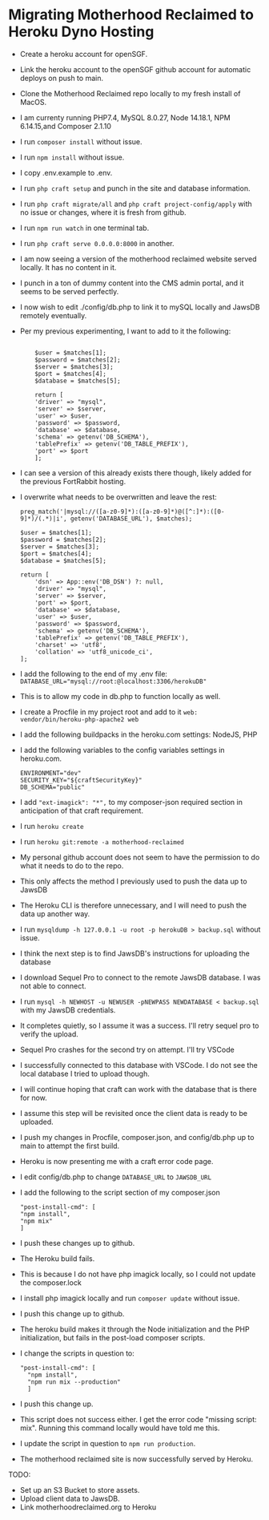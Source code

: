 # Migrating Motherhood Reclaimed to Heroku Dyno Hosting
 - Create a heroku account for openSGF.
 - Link the heroku account to the openSGF github account for automatic deploys on push to main.
 - Clone the Motherhood Reclaimed repo locally to my fresh install of MacOS.
 - I am currenty running PHP7.4, MySQL 8.0.27, Node 14.18.1, NPM 6.14.15,and Composer 2.1.10
 - I run `composer install` without issue.
 - I run `npm install` without issue.
 - I copy .env.example to .env.
 - I run `php craft setup` and punch in the site and database information.
 - I run `php craft migrate/all` and `php craft project-config/apply` with no issue or changes, where it is fresh from github.
 - I run `npm run watch` in one terminal tab.
 - I run `php craft serve 0.0.0.0:8000` in another.
 - I am now seeing a version of the motherhood reclaimed website served locally. It has no content in it.
 - I punch in a ton of dummy content into the CMS admin portal, and it seems to be served perfectly.

 - I now wish to edit ./config/db.php to link it to mySQL locally and JawsDB remotely eventually.
 - Per my previous experimenting, I want to add to it the following:
    ```preg_match('|mysql://([a-z0-9]*):([a-z0-9]*)@([^:]*):([0-9]*)/(.*)|i', getenv('DATABASE_URL'), $matches);

        $user = $matches[1];
        $password = $matches[2];
        $server = $matches[3];
        $port = $matches[4];
        $database = $matches[5];

        return [
        'driver' => "mysql",
        'server' => $server,
        'user' => $user,
        'password' => $password,
        'database' => $database,
        'schema' => getenv('DB_SCHEMA'),
        'tablePrefix' => getenv('DB_TABLE_PREFIX'),
        'port' => $port
        ];
    ```
 - I can see a version of this already exists there though, likely added for the previous FortRabbit hosting.
 - I overwrite what needs to be overwritten and leave the rest:
    ```
    preg_match('|mysql://([a-z0-9]*):([a-z0-9]*)@([^:]*):([0-9]*)/(.*)|i', getenv('DATABASE_URL'), $matches);

    $user = $matches[1];
    $password = $matches[2];
    $server = $matches[3];
    $port = $matches[4];
    $database = $matches[5];

    return [
        'dsn' => App::env('DB_DSN') ?: null,
        'driver' => "mysql",
        'server' => $server,
        'port' => $port,
        'database' => $database,
        'user' => $user,
        'password' => $password,
        'schema' => getenv('DB_SCHEMA'),
        'tablePrefix' => getenv('DB_TABLE_PREFIX'),
        'charset' => 'utf8',
        'collation' => 'utf8_unicode_ci',
    ];
    ```

 - I add the following to the end of my .env file: `DATABASE_URL="mysql://root:@localhost:3306/herokuDB"`
 - This is to allow my code in db.php to function locally as well.
 - I create a Procfile in my project root and add to it `web: vendor/bin/heroku-php-apache2 web`
 - I add the following buildpacks in the heroku.com settings: NodeJS, PHP
 - I add the following variables to the config variables settings in heroku.com.
    ```
    ENVIRONMENT="dev"
    SECURITY_KEY="${craftSecurityKey}"
    DB_SCHEMA="public"
    ```
 - I add `"ext-imagick": "*",` to my composer-json required section in anticipation of that craft requirement.

 - I run `heroku create`
 - I run `heroku git:remote -a motherhood-reclaimed`
 - My personal github account does not seem to have the permission to do what it needs to do to the repo.
 - This only affects the method I previously used to push the data up to JawsDB
 - The Heroku CLI is therefore unnecessary, and I will need to push the data up another way.

 - I run `mysqldump -h 127.0.0.1 -u root -p herokuDB > backup.sql` without issue.
 - I think the next step is to find JawsDB's instructions for uploading the database
 - I download Sequel Pro to connect to the remote JawsDB database. I was not able to connect.
 - I run `mysql -h NEWHOST -u NEWUSER -pNEWPASS NEWDATABASE < backup.sql` with my JawsDB credentials.
 - It completes quietly, so I assume it was a success. I'll retry sequel pro to verify the upload.
 - Sequel Pro crashes for the second try on attempt. I'll try VSCode
 - I successfully connected to this database with VSCode. I do not see the local database I tried to upload though.
 - I will continue hoping that craft can work with the database that is there for now.
 - I assume this step will be revisited once the client data is ready to be uploaded.

 - I push my changes in Procfile, composer.json, and config/db.php up to main to attempt the first build.
 - Heroku is now presenting me with a craft error code page.

 - I edit config/db.php to change `DATABASE_URL` to `JAWSDB_URL`
 - I add the following to the script section of my composer.json
    ```
    "post-install-cmd": [
    "npm install",
    "npm mix"
    ]
    ```
 - I push these changes up to github.
 - The Heroku build fails.
 - This is because I do not have php imagick locally, so I could not update the composer.lock
 - I install php imagick locally and run `composer update` without issue.
 - I push this change up to github.
 - The heroku build makes it through the Node initialization and the PHP initialization, but fails in the post-load composer scripts.
 - I change the scripts in question to:
    ```
    "post-install-cmd": [
      "npm install",
      "npm run mix --production"
      ]
    ```
 - I push this change up.
 - This script does not success either. I get the error code "missing script: mix". Running this command locally would have told me this.
 - I update the script in question to `npm run production`.
 - The motherhood reclaimed site is now successfully served by Heroku.
 
 TODO:
 - Set up an S3 Bucket to store assets.
 - Upload client data to JawsDB.
 - Link motherhoodreclaimed.org to Heroku